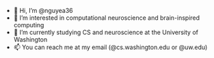 - 👋 Hi, I’m @nguyea36
- 👀 I’m interested in computational neuroscience and brain-inspired computing
- 🌱 I’m currently studying CS and neuroscience at the University of Washington
- 📫 You can reach me at my email (@cs.washington.edu or @uw.edu)

<!---
nguyea36/nguyea36 is a ✨ special ✨ repository because its `README.md` (this file) appears on your GitHub profile.
You can click the Preview link to take a look at your changes.
--->
